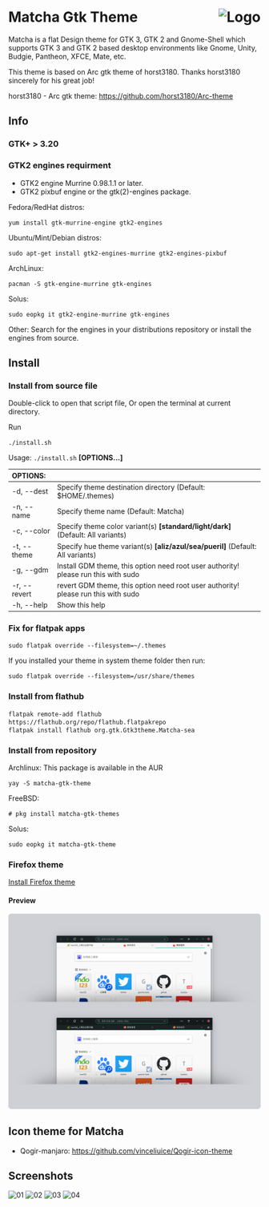 <img src="https://github.com/vinceliuice/matcha/blob/imgs/logo.png" alt="Logo" align="right" /> Matcha Gtk Theme
======

Matcha is a flat Design theme for GTK 3, GTK 2 and Gnome-Shell which supports GTK 3 and GTK 2 based desktop environments like Gnome, Unity, Budgie, Pantheon, XFCE, Mate, etc.

This theme is based on Arc gtk theme of horst3180. Thanks horst3180 sincerely for his great job!

horst3180 - Arc gtk theme: https://github.com/horst3180/Arc-theme

## Info

### GTK+ > 3.20

### GTK2 engines requirment
- GTK2 engine Murrine 0.98.1.1 or later.
- GTK2 pixbuf engine or the gtk(2)-engines package.

Fedora/RedHat distros:

    yum install gtk-murrine-engine gtk2-engines

Ubuntu/Mint/Debian distros:

    sudo apt-get install gtk2-engines-murrine gtk2-engines-pixbuf

ArchLinux:

    pacman -S gtk-engine-murrine gtk-engines

Solus:

    sudo eopkg it gtk2-engine-murrine gtk-engines

Other:
Search for the engines in your distributions repository or install the engines from source.

## Install

### Install from source file

Double-click to open that script file,
Or open the terminal at current directory.

Run

    ./install.sh

Usage:  `./install.sh`  **[OPTIONS...]**

|  OPTIONS:     | |
|:--------------|:-------------|
| -d, --dest    | Specify theme destination directory (Default: $HOME/.themes) |
| -n, --name    | Specify theme name (Default: Matcha) |
| -c, --color   | Specify theme color variant(s) **[standard/light/dark]** (Default: All variants) |
| -t, --theme   | Specify hue theme variant(s) **[aliz/azul/sea/pueril]** (Default: All variants) |
| -g, --gdm     | Install GDM theme, this option need root user authority! please run this with sudo |
| -r, --revert  | revert GDM theme, this option need root user authority! please run this with sudo |
| -h, --help    | Show this help |

### Fix for flatpak apps

    sudo flatpak override --filesystem=~/.themes

If you installed your theme in system theme folder then run:

    sudo flatpak override --filesystem=/usr/share/themes

### Install from flathub

    flatpak remote-add flathub https://flathub.org/repo/flathub.flatpakrepo
    flatpak install flathub org.gtk.Gtk3theme.Matcha-sea

### Install from repository

Archlinux:
This package is available in the AUR

    yay -S matcha-gtk-theme

FreeBSD:

    # pkg install matcha-gtk-themes

Solus:

    sudo eopkg it matcha-gtk-theme

### Firefox theme
[Install Firefox theme](src/extra/firefox)

#### Preview
![Firefox-theme](src/extra/firefox/preview.png?raw=true)

## Icon theme for Matcha

- Qogir-manjaro:  https://github.com/vinceliuice/Qogir-icon-theme

## Screenshots

![01](https://github.com/vinceliuice/matcha/blob/imgs/screenshot01.png?raw=true)
![02](https://github.com/vinceliuice/matcha/blob/imgs/screenshot02.png?raw=true)
![03](https://github.com/vinceliuice/matcha/blob/imgs/screenshot03.png?raw=true)
![04](https://github.com/vinceliuice/matcha/blob/imgs/screenshot04.png?raw=true)
